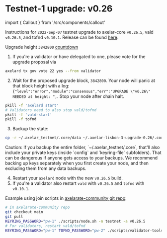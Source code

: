 # Testnet-1 upgrade: v0.26

import { Callout } from '/src/components/callout'

Instructions for `2022-Sep-07` testnet upgrade to axelar-core `v0.26.5`, vald `v0.26.5`, and tofnd `v0.10.1`.
Release can be found [here](https://github.com/axelarnetwork/axelar-core/releases/tag/v0.26.0).

Upgrade height `3842800` [countdown](https://testnet.mintscan.io/axelar-testnet/blocks/3842800)

1. If you're a validator or have delegated to one, please vote for the upgrade proposal via

```bash
axelard tx gov vote 22 yes --from validator
```

2. Wait for the proposed upgrade block, `3842800`. Your node will panic at that block height with a log: `{"level":"error","module":"consensus","err":"UPGRADE \"v0.26\" NEEDED at height: ",`. Stop your node after chain halt.

```bash
pkill -f 'axelard start'
# Validators need to also stop vald/tofnd
pkill -f 'vald-start'
pkill -f tofnd
```

3. Backup the state:

```bash
cp -r ~/.axelar_testnet/.core/data ~/.axelar-lisbon-3-upgrade-0.26/.core/data
```

<Callout type="warning" emoji="⚠️">
  Caution: If you backup the entire folder, `~/.axelar_testnet/.core`, that'll also include your private keys (inside `config` and `keyring-file` subfolders). That can be dangerous if anyone gets access to your backups. We recommend backing up keys separately when you first create your node, and then excluding them from any data backups.
</Callout>

4. Restart your `axelard` node with the new `v0.26.5` build.
5. If you're a validator also restart `vald` with `v0.26.5` and `tofnd` with `v0.10.1`.

Example using join scripts in [axelarate-community git repo](https://github.com/axelarnetwork/axelarate-community):

```bash
# in axelarate-community repo
git checkout main
git pull
KEYRING_PASSWORD="pw-1" ./scripts/node.sh -n testnet -a v0.26.5
# For validators, restart vald/tofnd
KEYRING_PASSWORD="pw-1" TOFND_PASSWORD="pw-2" ./scripts/validator-tools-host.sh -n testnet -a v0.26.5 -q v0.10.1
```
